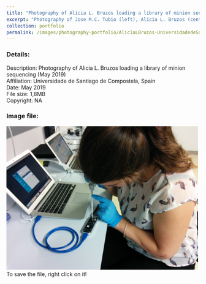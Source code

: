 ```yaml
---
title: "Photography of Alicia L. Bruzos loading a library of minion sequencing (May 2019)"
excerpt: "Photography of Jose M.C. Tubio (left), Alicia L. Bruzos (center) and Seila Díaz Costas (right) - scubacancers - (March 2019) <br/><img src='/images/photography-portfolio/AliciaLBruzos-UniversidadedeSantiago-May2019-sequencing.jpg'>"
collection: portfolio
permalink: /images/photography-portfolio/AliciaLBruzos-UniversidadedeSantiago-May2019-sequencing
---
```


### Details: <br/>
Description: Photography of Alicia L. Bruzos loading a library of minion sequencing (May 2019) <br/>
Affiliation: Universidade de Santiago de Compostela, Spain <br/>
Date: May 2019 <br/>
File size: 1,8MB <br/>
Copyright: NA <br/> 

### Image file: <br/>
<img src='/images/photography-portfolio/AliciaLBruzos-UniversidadedeSantiago-May2019-sequencing.jpg' width="500">  
To save the file, right click on it!

